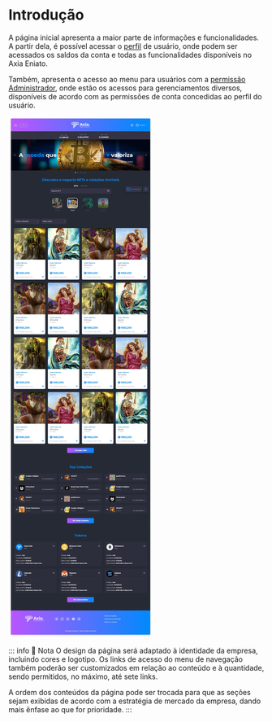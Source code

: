 # Introdução
A página inicial apresenta a maior parte de informações e funcionalidades. A partir dela, é possível acessar o [perfil](../profile/profile.md) de usuário, onde podem ser acessados os saldos da conta e todas as funcionalidades disponíveis no Axia Eniato.

Também, apresenta o acesso ao menu para usuários com a [permissão Administrador](../account/account_permissions.md#administrador), onde estão os acessos para gerenciamentos diversos, disponíveis de acordo com as permissões de conta concedidas ao perfil do usuário.

![image](../img/homepage/homepage.png)

::: info 📄 Nota
O design da página será adaptado à identidade da empresa, incluindo cores e logotipo. Os links de acesso do menu de navegação também poderão ser customizados em relação ao conteúdo e à quantidade, sendo permitidos, no máximo, até sete links.

A ordem dos conteúdos da página pode ser trocada para que as seções sejam exibidas de acordo com a estratégia de mercado da empresa, dando mais ênfase ao que for prioridade.
:::
